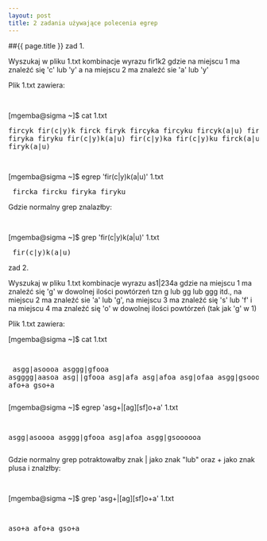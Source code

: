 ```yaml
---
layout: post
title: 2 zadania używające polecenia egrep
---
```



##{{ page.title }}
zad 1.

Wyszukaj w pliku 1.txt kombinacje wyrazu fir1k2  gdzie na
miejscu 1 ma znaleźć się 'c' lub 'y' a na miejscu 2 ma 
znaleźć sie 'a' lub 'y'
 
Plik 1.txt zawiera:<pre>
</pre>
[mgemba@sigma ~]$ cat 1.txt<pre>
fircyk
fir(c|y)k
firck
firyk
fircyka
fircyku
fircyk(a|u)
fircka
fircku
firyka
firyku
fir(c|y)k(a|u)
fir(c|y)ka
fir(c|y)ku
firck(a|u)
firyk(a|u)</pre><pre>
</pre>
[mgemba@sigma ~]$ egrep 'fir(c|y)k(a|u)' 1.txt<pre>
fircka
fircku
firyka
firyku
</pre>
Gdzie normalny grep znalazłby:<pre>
</pre>
[mgemba@sigma ~]$ grep 'fir(c|y)k(a|u)' 1.txt<pre>
fir(c|y)k(a|u)
</pre>

zad 2.

Wyszukaj w pliku 1.txt kombinacje wyrazu as1|234a gdzie na
miejscu 1 ma znaleźć się 'g' w dowolnej ilości powtórzeń tzn
g lub gg lub ggg itd., na miejscu 2 ma znaleźć sie 'a' lub 'g',
na miejscu 3 ma znaleźć się 's' lub 'f' i na miejscu 4 ma znaleźć 
się 'o' w dowolnej ilości powtórzeń (tak jak 'g' w 1) 

Plik 1.txt zawiera:

[mgemba@sigma ~]$ cat 1.txt<pre>
</pre><pre>
asgg|asoooa
asggg|gfooa
asgggg|aasoa
asg||gfooa
asg|afa
asg|afoa
asg|ofaa
asgg|gsoooooa
aso+a
afo+a
gso+a
</pre>
<pre>
</pre>
[mgemba@sigma ~]$ egrep 'asg+\|[ag][sf]o+a' 1.txt <pre>
</pre><pre>
asgg|asoooa
asggg|gfooa
asg|afoa
asgg|gsoooooa
</pre>
<pre>
</pre>
Gdzie normalny grep potraktowałby znak \| jako znak "lub" oraz + jako znak plusa i znalzłby:<pre>
</pre>

[mgemba@sigma ~]$ grep 'asg+\|[ag][sf]o+a' 1.txt<pre>
</pre><pre>
aso+a
afo+a
gso+a
</pre>